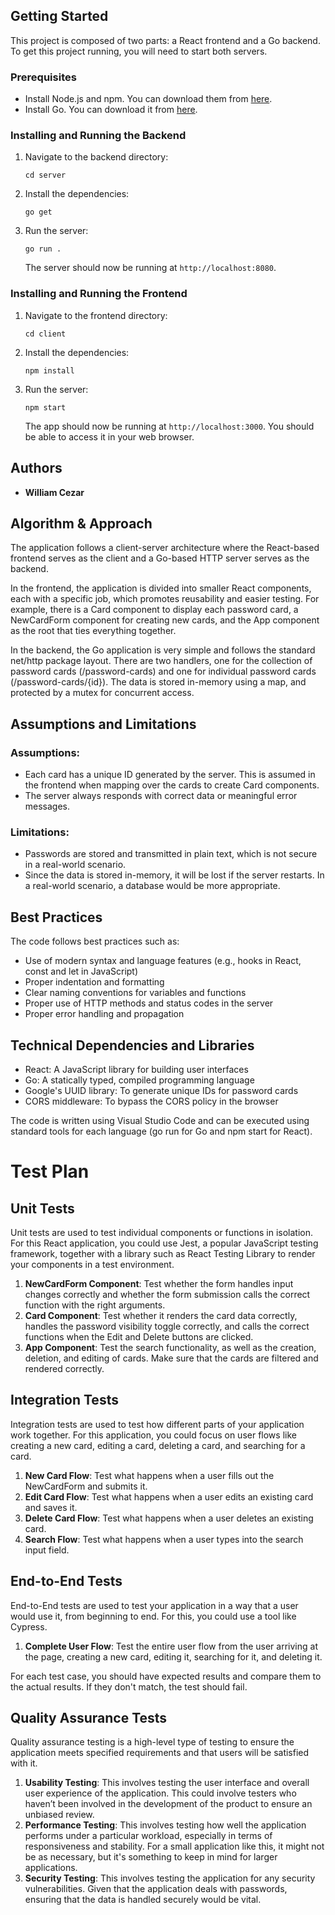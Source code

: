 ## Getting Started

This project is composed of two parts: a React frontend and a Go backend. To get this project running, you will need to start both servers.

### Prerequisites

- Install Node.js and npm. You can download them from [here](https://nodejs.org/en/download/).
- Install Go. You can download it from [here](https://golang.org/dl/).

### Installing and Running the Backend

1. Navigate to the backend directory:

    ```
    cd server
    ```

2. Install the dependencies:

    ```
    go get
    ```

3. Run the server:

    ```
    go run .
    ```

    The server should now be running at `http://localhost:8080`.

### Installing and Running the Frontend

1. Navigate to the frontend directory:

    ```
    cd client
    ```

2. Install the dependencies:

    ```
    npm install
    ```

3. Run the server:

    ```
    npm start
    ```

    The app should now be running at `http://localhost:3000`. You should be able to access it in your web browser.


## Authors

* **William Cezar** 


## Algorithm & Approach

The application follows a client-server architecture where the React-based frontend serves as the client and a Go-based HTTP server serves as the backend.

In the frontend, the application is divided into smaller React components, each with a specific job, which promotes reusability and easier testing. For example, there is a Card component to display each password card, a NewCardForm component for creating new cards, and the App component as the root that ties everything together.

In the backend, the Go application is very simple and follows the standard net/http package layout. There are two handlers, one for the collection of password cards (/password-cards) and one for individual password cards (/password-cards/{id}). The data is stored in-memory using a map, and protected by a mutex for concurrent access.

## Assumptions and Limitations

### Assumptions:
- Each card has a unique ID generated by the server. This is assumed in the frontend when mapping over the cards to create Card components.
- The server always responds with correct data or meaningful error messages.

### Limitations:
- Passwords are stored and transmitted in plain text, which is not secure in a real-world scenario.
- Since the data is stored in-memory, it will be lost if the server restarts. In a real-world scenario, a database would be more appropriate.

## Best Practices

The code follows best practices such as:

- Use of modern syntax and language features (e.g., hooks in React, const and let in JavaScript)
- Proper indentation and formatting
- Clear naming conventions for variables and functions
- Proper use of HTTP methods and status codes in the server
- Proper error handling and propagation

## Technical Dependencies and Libraries

- React: A JavaScript library for building user interfaces
- Go: A statically typed, compiled programming language
- Google's UUID library: To generate unique IDs for password cards
- CORS middleware: To bypass the CORS policy in the browser

The code is written using Visual Studio Code and can be executed using standard tools for each language (go run for Go and npm start for React).

# Test Plan

## Unit Tests

Unit tests are used to test individual components or functions in isolation. For this React application, you could use Jest, a popular JavaScript testing framework, together with a library such as React Testing Library to render your components in a test environment.

1. **NewCardForm Component**: Test whether the form handles input changes correctly and whether the form submission calls the correct function with the right arguments.
2. **Card Component**: Test whether it renders the card data correctly, handles the password visibility toggle correctly, and calls the correct functions when the Edit and Delete buttons are clicked.
3. **App Component**: Test the search functionality, as well as the creation, deletion, and editing of cards. Make sure that the cards are filtered and rendered correctly.

## Integration Tests

Integration tests are used to test how different parts of your application work together. For this application, you could focus on user flows like creating a new card, editing a card, deleting a card, and searching for a card.

1. **New Card Flow**: Test what happens when a user fills out the NewCardForm and submits it.
2. **Edit Card Flow**: Test what happens when a user edits an existing card and saves it.
3. **Delete Card Flow**: Test what happens when a user deletes an existing card.
4. **Search Flow**: Test what happens when a user types into the search input field.

## End-to-End Tests

End-to-End tests are used to test your application in a way that a user would use it, from beginning to end. For this, you could use a tool like Cypress.

1. **Complete User Flow**: Test the entire user flow from the user arriving at the page, creating a new card, editing it, searching for it, and deleting it.

For each test case, you should have expected results and compare them to the actual results. If they don't match, the test should fail.

## Quality Assurance Tests

Quality assurance testing is a high-level type of testing to ensure the application meets specified requirements and that users will be satisfied with it.

1. **Usability Testing**: This involves testing the user interface and overall user experience of the application. This could involve testers who haven’t been involved in the development of the product to ensure an unbiased review.
2. **Performance Testing**: This involves testing how well the application performs under a particular workload, especially in terms of responsiveness and stability. For a small application like this, it might not be as necessary, but it's something to keep in mind for larger applications.
3. **Security Testing**: This involves testing the application for any security vulnerabilities. Given that the application deals with passwords, ensuring that the data is handled securely would be vital.
